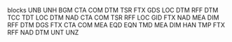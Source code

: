 blocks
UNB
UNH
BGM
CTA
COM
DTM
TSR
FTX
GDS
LOC
    DTM
RFF
    DTM
TCC
TDT
    LOC
        DTM
NAD
    CTA
        COM
    TSR
        RFF
        LOC
GID
    FTX
    NAD
    MEA
    DIM
    RFF
        DTM
    DGS
        FTX
        CTA
            COM
        MEA
EQD
    EQN
    TMD
    MEA
    DIM
    HAN
    TMP
    FTX
    RFF
    NAD
        DTM
UNT
UNZ